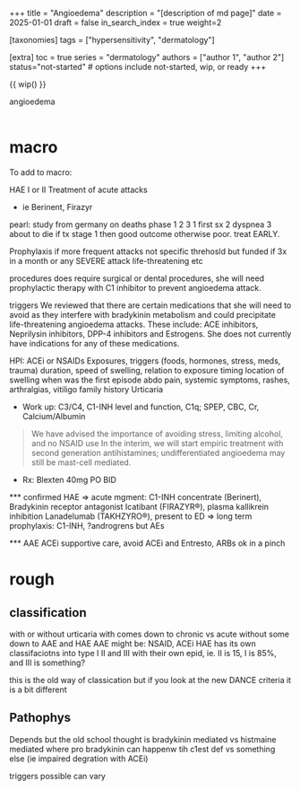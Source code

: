 +++
title = "Angioedema"
description = "[description of md page]"
date = 2025-01-01
draft = false
in_search_index = true
weight=2

[taxonomies]
tags = ["hypersensitivity", "dermatology"]

[extra]
toc = true
series = "dermatology"
authors = ["author 1", "author 2"]
status="not-started" # options include not-started, wip, or ready
+++

{{ wip() }}

angioedema
</br>
</br>

<div class="blur-container">

# macro

To add to macro:

HAE I or II
Treatment of acute attacks

- ie Berinent, Firazyr

pearl:
study from germany on deaths
phase 1 2 3
1 first sx
2 dyspnea
3 about to die
if tx stage 1 then good outcome
otherwise poor.
treat EARLY.

Prophylaxis
if more frequent attacks
not specific threhosld
but funded if 3x in a month
or any SEVERE attack life-threatening etc

procedures
does require surgical or dental procedures, she will need prophylactic therapy with C1 inhibitor to prevent angioedema attack.

triggers
We reviewed that there are certain medications that she will need to avoid as they interfere with bradykinin metabolism and could precipitate life-threatening angioedema attacks. These include: ACE inhibitors, Neprilysin inhibitors, DPP-4 inhibitors and Estrogens. She does not currently have indications for any of these medications.

HPI:
ACEi or NSAIDs
Exposures, triggers (foods, hormones, stress, meds, trauma)
duration, speed of swelling, relation to exposure timing
location of swelling
when was the first episode
abdo pain, systemic symptoms, rashes, arthralgias, vitiligo
family history
Urticaria

- Work up: C3/C4, C1-INH level and function, C1q; SPEP, CBC, Cr, Calcium/Albumin

> We have advised the importance of avoiding stress, limiting alcohol, and no NSAID use
> In the interim, we will start empiric treatment with second generation antihistamines; undifferentiated angioedema may still be mast-cell mediated.

- Rx: Blexten 40mg PO BID

*** confirmed HAE
=> acute mgment: C1-INH concentrate (Berinert), Bradykinin receptor antagonist Icatibant (FIRAZYR®), plasma kallikrein inhibition Lanadelumab (TAKHZYRO®), present to ED
=> long term prophylaxis: C1-INH, ?androgrens but AEs

*** AAE ACEi supportive care, avoid ACEi and Entresto, ARBs ok in a pinch

# rough

## classification

with or without urticaria
with comes down to chronic vs acute
without some down to AAE and HAE
AAE might be: NSAID, ACEi
HAE has its own classifaciotns into type I II and III
with their own epid, ie. II is 15, I is 85%, and III is something?

this is the old way of classication but if you look at the new DANCE criteria it is a bit different

## Pathophys

Depends but the old school thought is bradykinin mediated vs histmaine mediated
where pro bradykinin can happenw tih c1est def vs something else (ie impaired degration with ACEi)

triggers possible can vary

</div>
